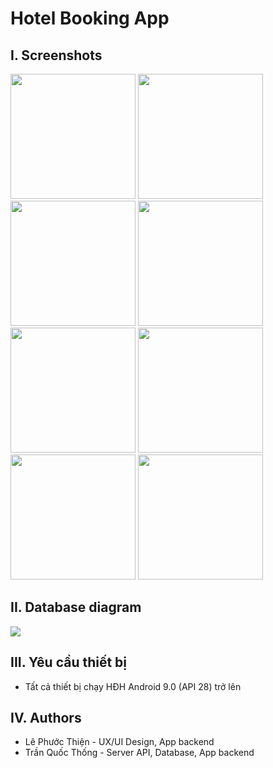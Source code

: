 # Hotel Booking App
## I. Screenshots
<img src="https://i.imgur.com/fwalXM2.png" width="200"> <img src="https://i.imgur.com/K4H5BpP.png" width="200"> <img src="https://i.imgur.com/zjX5FxU.png" width="200"> <img src="https://i.imgur.com/tsQCRz3.png" width="200"> <img src="https://i.imgur.com/B11ukiV.png" width="200"> <img src="https://i.imgur.com/3zWnFAl.png" width="200"> <img src="https://i.imgur.com/ydnGOdI.png" width="200"> <img src="https://i.imgur.com/EoNiilr.png" width="200">
## II. Database diagram
<img src="https://i.imgur.com/Ds9oiVh.png"><br>
## III. Yêu cầu thiết bị
- Tất cả thiết bị chạy HĐH Android 9.0 (API 28) trở lên
## IV. Authors
- Lê Phước Thiện - UX/UI Design, App backend
- Trần Quốc Thống - Server API, Database, App backend

